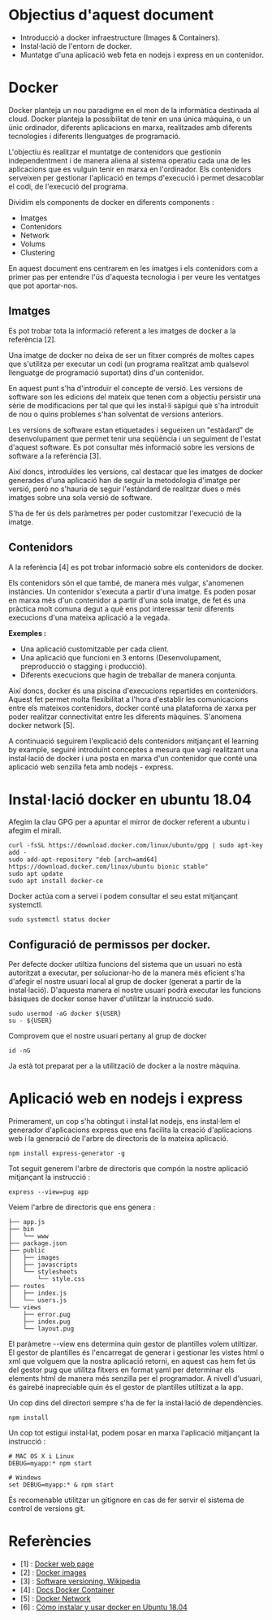 # Objectius d'aquest document 

- Introducció a docker infraestructure (Images & Containers).
- Instal·lació de l'entorn de docker.
- Muntatge d'una aplicació web feta en nodejs i express en un contenidor.

# Docker

Docker planteja un nou paradigme en el mon de la informàtica destinada al cloud. Docker planteja la possibilitat de tenir en una única màquina, o un únic ordinador, diferents aplicacions en marxa, realitzades amb diferents tecnologies i diferents llenguatges de programació.

L'objectiu és realitzar el muntatge de contenidors que gestionin independentment i de manera aliena al sistema operatiu cada una de les aplicacions que es vulguin tenir en marxa en l'ordinador. Els contenidors serveixen per gestionar l'aplicació en temps d'execució i permet desacoblar el codi, de l'execució del programa. 

Dividim els components de docker en diferents components :

- Imatges
- Contenidors
- Network
- Volums
- Clustering

En aquest document ens centrarem en les imatges i els contenidors com a primer pas per entendre l'ús d'aquesta tecnologia i per veure les ventatges que pot aportar-nos. 

## Imatges

Es pot trobar tota la informació referent a les imatges de docker a la referència [2]. 

Una imatge de docker no deixa de ser un fitxer comprés de moltes capes que s'utilitza per executar un codi (un programa realitzat amb qualsevol llenguatge de programació suportat) dins d'un contenidor. 

En aquest punt s'ha d'introduïr el concepte de versió. Les versions de software son les edicions del mateix que tenen com a objectiu persistir una sèrie de modificacions per tal que qui les instal·li sàpigui què s'ha introduït de nou o quins problemes s'han solventat de versions anteriors. 

Les versions de software estan etiquetades i segueixen un "estàdard" de desenvolupament que permet tenir una seqüència i un seguiment de l'estat d'aquest software. Es pot consultar més informació sobre les versions de software a la referència [3].

Així doncs, introduïdes les versions, cal destacar que les imatges de docker generades d'una aplicació han de seguir la metodologia d'imatge per versió, peró no s'hauria de seguir l'estàndard de realitzar dues o més imatges sobre una sola versió de software. 

S'ha de fer ús dels paràmetres per poder customitzar l'execució de la imatge. 

## Contenidors 

A la referència [4] es pot trobar informació sobre els contenidors de docker.

Els contenidors són el que també, de manera més vulgar, s'anomenen instàncies. Un contenidor s'executa a partir d'una imatge. Es poden posar en marxa més d'un contenidor a partir d'una sola imatge, de fet és una pràctica molt comuna degut a què ens pot interessar tenir diferents execucions d'una mateixa aplicació a la vegada. 

**Exemples :**

- Una aplicació customitzable per cada client. 
- Una aplicació que funcioni en 3 entorns (Desenvolupament, preproducció o stagging i producció). 
- Diferents execucions que hagin de treballar de manera conjunta. 

Així doncs, docker és una piscina d'execucions repartides en contenidors. Aquest fet permet molta flexibilitat a l'hora d'establir les comunicacions entre els mateixos contenidors, docker conté una plataforma de xarxa per poder realitzar connectivitat entre les diferents màquines. S'anomena docker network [5].

A continuació seguirem l'explicació dels contenidors mitjançant el learning by example, seguiré introduïnt conceptes a mesura que vagi realitzant una instal·lació de docker i una posta en marxa d'un contenidor que conté una aplicació web senzilla feta amb nodejs - express.

# Instal·lació docker en ubuntu 18.04

Afegim la clau GPG per a apuntar el mirror de docker referent a ubuntu i afegim el mirall. 

```
curl -fsSL https://download.docker.com/linux/ubuntu/gpg | sudo apt-key add -
sudo add-apt-repository "deb [arch=amd64] https://download.docker.com/linux/ubuntu bionic stable"
sudo apt update 
sudo apt install docker-ce
```

Docker actúa com a servei i podem consultar el seu estat mitjançant systemctl. 

```
sudo systemctl status docker
```

## Configuració de permissos per docker. 

Per defecte docker utiltiza funcions del sistema que un usuari no està autoritzat a executar, per solucionar-ho de la manera més eficient s'ha d'afegir el nostre usuari local al grup de docker (generat a partir de la instal·lació). D'aquesta manera el nostre usuari podrà executar les funcions bàsiques de docker sonse haver d'utilitzar la instrucció sudo. 

```
sudo usermod -aG docker ${USER}
su - ${USER}
```

Comprovem que el nostre usuari pertany al grup de docker

```
id -nG
```

Ja està tot preparat per a la utilització de docker a la nostre màquina. 


# Aplicació web en nodejs i express

Primerament, un cop s'ha obtingut i instal·lat nodejs, ens instal·lem el generador d'aplicacions express que ens facilita la creació d'aplicacions web i la generació de l'arbre de directoris de la mateixa aplicació. 

```
npm install express-generator -g 
```

Tot seguit generem l'arbre de directoris que compón la nostre aplicació mitjançant la instrucció : 

```
express --view=pug app
```

Veiem l'arbre de directoris que ens genera : 

```
├── app.js
├── bin
│   └── www
├── package.json
├── public
│   ├── images
│   ├── javascripts
│   └── stylesheets
│       └── style.css
├── routes
│   ├── index.js
│   └── users.js
└── views
    ├── error.pug
    ├── index.pug
    └── layout.pug
```

El paràmetre --view ens determina quin gestor de plantilles volem utiltizar. El gestor de plantilles és l'encarregat de generar i gestionar les vistes html o xml que volguem que la nostra aplicació retorni, en aquest cas hem fet ús del gestor pug que utilitza fitxers en format yaml per determinar els elements html de manera més senzilla per el programador. A nivell d'usuari, és gairebé inapreciable quin és el gestor de plantilles utiltizat a la app. 

Un cop dins del directori sempre s'ha de fer la instal·lació de dependències. 

```
npm install
```

Un cop tot estigui instal·lat, podem posar en marxa l'aplicació mitjançant la instrucció : 

```
# MAC OS X i Linux
DEBUG=myapp:* npm start

# Windows
set DEBUG=myapp:* & npm start
```

És recomenable utilitzar un gitignore en cas de fer servir el sistema de control de versions git. 




# Referències
 
- [1] : [Docker web page](https://www.docker.com)
- [2] : [Docker images](https://docs.docker.com/engine/reference/commandline/images/)
- [3] : [Software versioning, Wikipedia](https://en.wikipedia.org/wiki/Software_versioning)
- [4] : [Docs Docker Container](https://docs.docker.com/engine/reference/commandline/container/)
- [5] : [Docker Network](https://docs.docker.com/v17.09/engine/userguide/networking/)
- [6] : [Cómo instalar y usar docker en Ubuntu 18.04](https://www.digitalocean.com/community/tutorials/como-instalar-y-usar-docker-en-ubuntu-18-04-1-es)